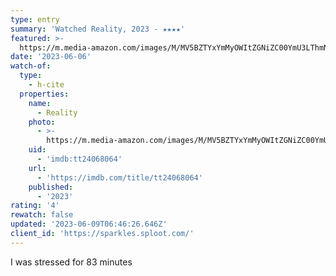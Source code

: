 ```yaml
---
type: entry
summary: 'Watched Reality, 2023 - ★★★★'
featured: >-
  https://m.media-amazon.com/images/M/MV5BZTYxYmMyOWItZGNiZC00YmU3LThmNGUtZjdlYzhmNjc1N2YxXkEyXkFqcGdeQXVyMTkxNjUyNQ@@._V1_SX300.jpg
date: '2023-06-06'
watch-of:
  type:
    - h-cite
  properties:
    name:
      - Reality
    photo:
      - >-
        https://m.media-amazon.com/images/M/MV5BZTYxYmMyOWItZGNiZC00YmU3LThmNGUtZjdlYzhmNjc1N2YxXkEyXkFqcGdeQXVyMTkxNjUyNQ@@._V1_SX300.jpg
    uid:
      - 'imdb:tt24068064'
    url:
      - 'https://imdb.com/title/tt24068064'
    published:
      - '2023'
rating: '4'
rewatch: false
updated: '2023-06-09T06:46:26.646Z'
client_id: 'https://sparkles.sploot.com/'
---
```

I was stressed for 83 minutes
